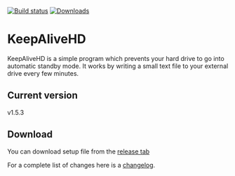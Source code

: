[![Build status](https://ci.appveyor.com/api/projects/status/4v1p5q25xf3o3yr0?svg=true)](https://ci.appveyor.com/project/stsrki/keepalivehd) [![Downloads](https://img.shields.io/github/downloads/stsrki/KeepAliveHD/total.svg)](https://github.com/stsrki/KeepAliveHD/releases)

# KeepAliveHD
KeepAliveHD is a simple program which prevents your hard drive to go into automatic standby mode. It works by writing a small text file to your external drive every few minutes.

## Current version
v1.5.3

## Download
You can download setup file from the [release tab](https://github.com/stsrki/KeepAliveHD/releases)

For a complete list of changes here is a [changelog](https://github.com/stsrki/keepalivehd/blob/master/CHANGES.md).

